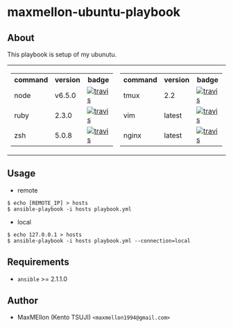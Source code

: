 # maxmellon-ubuntu-playbook

About
---

This playbook is setup of my ubunutu.

<table border="0">
<tr>
<td>
<table>
  <tr>
    <th>command</th>
    <th>version</th>
    <th>badge</th>
  </tr>
  <tr>
    <td>node</td>
    <td>v6.5.0</td>
    <td>
      <a href="https://travis-ci.org/MaxMEllon/nvm-playbook">
        <img src="https://travis-ci.org/MaxMEllon/nvm-playbook.svg?branch=master" alt="travis">
      </a>
    </td>
  </tr>
  <tr>
    <td>ruby</td>
    <td>2.3.0</td>
    <td>
      <a href="https://travis-ci.org/MaxMEllon/rbenv-playbook">
        <img src="https://travis-ci.org/MaxMEllon/rbenv-playbook.svg?branch=master" alt="travis">
      </a>
    </td>
  </tr>
  <tr>
    <td>zsh</td>
    <td>5.0.8</td>
    <td>
      <a href="https://travis-ci.org/MaxMEllon/dotfiles-playbook">
        <img src="https://travis-ci.org/MaxMEllon/dotfiles-playbook.svg?branch=master" alt="travis">
      </a>
    </td>
  </tr>
</table>
</td>
<td>
<table>
  <tr>
    <th>command</th>
    <th>version</th>
    <th>badge</th>
  </tr>
  <tr>
    <td>tmux</td>
    <td>2.2</td>
    <td>
      <a href="https://travis-ci.org/MaxMEllon/tmux-playbook">
        <img src="https://travis-ci.org/MaxMEllon/tmux-playbook.svg?branch=master" alt="travis">
      </a>
    </td>
  </tr>
  <tr>
    <td>vim</td>
    <td>latest</td>
    <td>
      <a href="https://travis-ci.org/MaxMEllon/vim-playbook">
        <img src="https://travis-ci.org/MaxMEllon/vim-playbook.svg?branch=master" alt="travis">
      </a>
    </td>
  </tr>
  <tr>
    <td>nginx</td>
    <td>latest</td>
    <td>
      <a href="https://travis-ci.org/MaxMEllon/nginx-playbook">
        <img src="https://travis-ci.org/MaxMEllon/nginx-playbook.svg?branch=master" alt="travis">
      </a>
    </td>
  </tr>
</table>
</td>
</tr>
</table>


Usage
---

* remote

```
$ echo [REMOTE_IP] > hosts
$ ansible-playbook -i hosts playbook.yml
```

* local

```
$ echo 127.0.0.1 > hosts
$ ansible-playbook -i hosts playbook.yml --connection=local
```

Requirements
---
* `ansible` >= 2.1.1.0

Author
---
* MaxMEllon (Kento TSUJI) `<maxmellon1994@gmail.com>`
